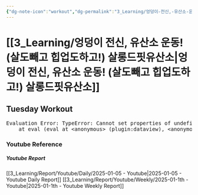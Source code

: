 ```yaml
---
{"dg-note-icon":"workout","dg-permalink":"3_Learning/엉덩이-전신,-유산소-운동!-(살도빼고-힙업도하고!)-살롱드핏유산소","created-date":"2025-01-05 1:22:17 pm","date":"2025-01-05","type":"youtube","tags":["youtube","workout"],"aliases":null,"youtuber":"제이제이","channelName":"제이제이살롱드핏","link":"https://www.youtube.com/watch?v=6OMHz8H-RF4","img":"https://img.youtube.com/vi/6OMHz8H-RF4/0.jpg","dg-publish":true,"permalink":"/3_Learning/엉덩이-전신,-유산소-운동!-(살도빼고-힙업도하고!)-살롱드핏유산소/","dgPassFrontmatter":true,"noteIcon":"workout"}
---
```


# [[3_Learning/엉덩이 전신, 유산소 운동! (살도빼고 힙업도하고!) 살롱드핏유산소\|엉덩이 전신, 유산소 운동! (살도빼고 힙업도하고!) 살롱드핏유산소]]
## Tuesday Workout


<pre class="dataview dataview-error">Evaluation Error: TypeError: Cannot set properties of undefined (setting 'innerHTML')
    at eval (eval at &lt;anonymous&gt; (plugin:dataview), &lt;anonymous&gt;:9:21)</pre>















### Youtube Reference
##### Youtube Report
[[3_Learning/Report/Youtube/Daily/2025-01-05 - Youtube\|2025-01-05 - Youtube Daily Report]]
[[3_Learning/Report/Youtube/Weekly/2025-01-1th - Youtube\|2025-01-1th - Youtube Weekly Report]]




